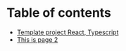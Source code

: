 # Table of contents

* [Template project React, Typescript](README.md)
* [This is page 2](this-is-page-2.md)

